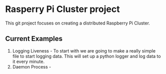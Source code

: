 Rasperry Pi Cluster project
===========================

This git project focuses on creating a distributed Raspberry Pi Cluster.


## Current Examples

1. Logging Liveness - To start with we are going to make a really simple
file to start logging data. This will set up a python logger and log
data to it every minute.
2. Daemon Process -